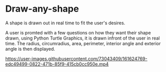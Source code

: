 # Draw-any-shape
A shape is drawn out in real time to fit the user's desires. 

A user is promted with a few questions on how they want their shape drawn, using Python Turtle Graphics, it is drawn infront of the user in real time.
The radius, circumradius, area, perimeter, interior angle and exterior angle is then displayed.  






https://user-images.githubusercontent.com/73043409/161624769-edc49499-0822-471b-85f9-415cb0cc950e.mp4


